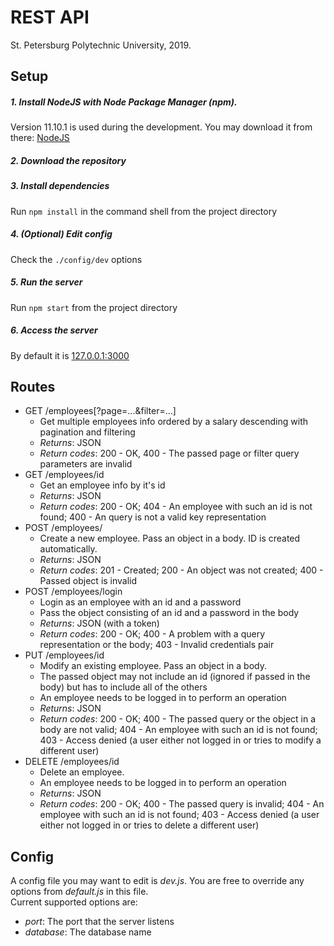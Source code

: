 # REST API
St. Petersburg Polytechnic University, 2019.
## Setup
##### 1. Install NodeJS with Node Package Manager (npm). 
Version 11.10.1 is used during the development. You may download it from there: [NodeJS](https://nodejs.org) 
##### 2. Download the repository 
##### 3. Install dependencies
Run `npm install` in the command shell from the project directory
##### 4. (Optional) Edit config
Check the `./config/dev` options
##### 5. Run the server
Run `npm start`  from the project directory
##### 6. Access the server
By default it is [127.0.0.1:3000](127.0.0.1:3000/)  
## Routes
   * GET /employees[?page=...&filter=...]
     * Get multiple employees info ordered by a salary descending with pagination and filtering  
     * *Returns*: JSON  
     * *Return codes*: 200 - OK,  400 - The passed page or filter query parameters are invalid
   * GET /employees/id
     * Get an employee info by it's id
     * *Returns*: JSON
     * *Return codes*: 200 - OK; 404 - An employee with such an id is not found; 400 - An query is not a valid key representation
   * POST /employees/
      * Create a new employee. Pass an object in a body. ID is created automatically.
      * *Returns*: JSON
      * *Return codes*: 201 - Created; 200 - An object was not created; 400 - Passed object is invalid
   * POST /employees/login
      * Login as an employee with an id and a password
      * Pass the object consisting of an id and a password in the body
      * *Returns*: JSON (with a token)
      * *Return codes*: 200 - OK; 400 - A problem with a query representation or the body; 403 - Invalid credentials pair
   * PUT /employees/id
      * Modify an existing employee. Pass an object in a body.
      * The passed object may not include an id (ignored if passed in the body) but has to include all of the others
      * An employee needs to be logged in to perform an operation
      * *Returns*: JSON
      * *Return codes*: 200 - OK; 400 - The passed query or the object in a body are not valid; 404 - An employee with such an id is not found;
      403 - Access denied (a user either not logged in or tries to modify a different user)
   * DELETE /employees/id
     * Delete an employee.
     * An employee needs to be logged in to perform an operation
     * *Returns*: JSON
     * *Return codes*: 200 - OK; 400 - The passed query is invalid; 404 - An employee with such an id is not found;
     403 - Access denied (a user either not logged in or tries to delete a different user)
## Config
A config file you may want to edit is *dev.js*. You are free to override any options from *default.js* in this file.  
Current supported options are:
* *port*: The port that the server listens
* *database*: The database name

